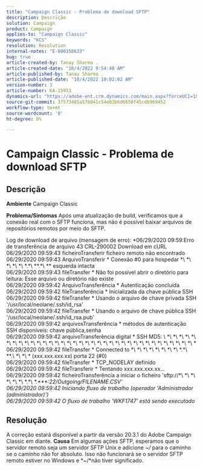 ```yaml
---
title: "Campaign Classic - Problema de download SFTP"
description: Descrição
solution: Campaign
product: Campaign
applies-to: "Campaign Classic"
keywords: "KCS"
resolution: Resolution
internal-notes: "E-000158633"
bug: true
article-created-by: Tanay Sharma .
article-created-date: "10/4/2022 9:54:40 AM"
article-published-by: Tanay Sharma .
article-published-date: "10/4/2022 10:02:02 AM"
version-number: 3
article-number: KA-15953
dynamics-url: "https://adobe-ent.crm.dynamics.com/main.aspx?forceUCI=1&pagetype=entityrecord&etn=knowledgearticle&id=ff71298d-ca43-ed11-bba2-0022480868ff"
source-git-commit: 37573485a576041c54e83b6d6658f45cdb969452
workflow-type: tm+mt
source-wordcount: '0'
ht-degree: 0%

---
```


# Campaign Classic - Problema de download SFTP

## Descrição

<b>Ambiente</b>
Campaign Classic


<b>Problema/Sintomas</b>
Após uma atualização de build, verificamos que a conexão real com o SFTP funciona, mas não é possível baixar arquivos de repositórios remotos por meio do SFTP.

Log de download de arquivo (mensagem de erro):
*06/29/2020 09:59:Erro de transferência de arquivo 43 CRL-290002 Download em cURL
<br>06/29/2020 09:59:43 ficheiroTransferir ficheiro remoto não encontrado
<br>06/29/2020 09:59:43 ArquivoTransferir \* Conexão #0 para hospedar \*\ *\ *\ *\ *\ *.\*\ *\*.\*\ *\* esquerda intacta
<br>06/29/2020 09:59:43 fileTransfer \* Não foi possível abrir o diretório para leitura: Esse arquivo ou diretório não existe
<br>06/29/2020 09:59:42 ArquivoTransferência \* Autenticação concluída
<br>06/29/2020 09:59:42 fileTransferência \* Inicializada da chave pública SSH
<br>06/29/2020 09:59:42 fileTransfer \* Usando o arquivo de chave privada SSH &#39;/usr/local/neolane/.ssh/id_rsa&#39;
<br>06/29/2020 09:59:42 fileTransfer \* Usando o arquivo de chave pública SSH &#39;/usr/local/neolane/.ssh/id_rsa.pub&#39;
<br>06/29/2020 09:59:42 arquivosTransferência \* métodos de autenticação SSH disponíveis: chave pública,senha
<br>06/29/2020 09:59:42 arquivoTransferência digital \* SSH MD5: \ *\ *\ *\ *\ *\ *\ *\ *\ *\ *\ *\ *\ *\ *\ *\ *\ *\ *\ *\ *\ *\ *\ *\ *\ *\ *\ *\ *\ *\ *\ *\ *\ *\ *\ *\ *\ *
<br>06/29/2020 09:59:42 fileTransfer \* Connected to \*\ *\ *\ *\ *\ *\ *\ *\ *.\*\ *\*.\ *\ *\ * (xxx.xxx.xxx.xx) porta 22 (#0)
<br>06/29/2020 09:59:42 fileTransfer \* TCP_NODELAY definido
<br>06/29/2020 09:59:42 fileTransferir \* Tentando xxx.xxx.xxx.xx...
<br>06/29/2020 09:59:42 ficheiroTransferência a iniciar o ficheiro &#39;sftp://\*\ *\ *\ *\ *\ *\ *.\*\ *\*.\*\*\*:22/Outgoing/FILENAME.CSV&#39;
<br>06/29/2020 09:59:42 Iniciando fluxo de trabalho (operador &#39;Administrador (administrador)&#39;)
<br>06/29/2020 09:59:42 O fluxo de trabalho &#39;WKF1747&#39; está sendo executado*

## Resolução


A correção estará disponível a partir da versão 20.3.1 do Adobe Campaign Classic em diante.
<b>Causa</b>
Em algumas ações SFTP, esperamos que o servidor remoto seja um servidor SFTP Unix e adicione *~/* para o caminho se o caminho não for absoluto.
Isso não funcionará se o servidor SFTP remoto estiver no Windows e *~/*não tiver significado.
